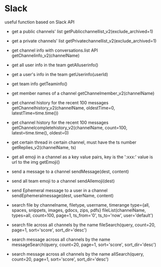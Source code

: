 # Slack
useful function based on Slack API

- get a public channels' list 
getPublicchannellist_v2(exclude_archived=1)

- get a private channels' list 
getPrivatechannellist_v2(exclude_archived=1) 

- get channel info with conversations.list API 
getChannelinfo_v2(channelName)
     
- get all user info in the team
getAlluserinfo()

- get a user's info in the team
getUserinfo(userId)

- get team info
getTeaminfo()

- get member names of a channel 
getChannelmember_v2(channelName)

- get channel history for the recent 100 messages 
getChannelhistory_v2(channelName, oldestTime=0, latestTime=time.time())

- get channel history for the recent 100 messages 
getChannelcompletehistory_v2(channelName, count=100, latest=time.time(), oldest=0)

- get certain thread in certain channel, must have the ts number 
getReplies_v2(channelName, ts)

- get all emoji in a channel as a key value pairs, key is the ':xxx:' value is url to the img
getEmoji()

- send a message to a channel
sendMessage(dest, content)

- send all team emoji to a channel
sendAllemoji(dest)

- send Ephemeral message to a user in a channel
sendEphemeralmessage(dest, userName, content)

- search file by channelname, filetype, username, timerange type={all, spaces, snippets, images, gdocs, zips, pdfs}
fileList(channelName, types=all, count=100, page=1, ts_from='0', ts_to='now', user='default')

- search file across all channels by the name
fileSearch(query, count=20, page=1, sort='score', sort_dir='desc')

- search message across all channels by the name
messageSearch(query, count=20, page=1, sort='score', sort_dir='desc')
 
- search message across all channels by the name
allSearch(query, count=20, page=1, sort='score', sort_dir='desc')
   
